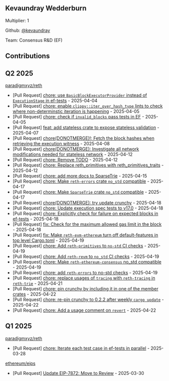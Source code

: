 
## Kevaundray Wedderburn
Multiplier: 1

Github: [@kevaundray](https://github.com/kevaundray)

Team: Consensus R&D (EF)

## Contributions

## Q2 2025


[paradigmxyz/reth](https://github.com/paradigmxyz/reth)
* [Pull Request] [chore: use `BasicBlockExecutorProvider` instead of `ExecutionStage` in ef-tests](https://github.com/paradigmxyz/reth/pull/15542) - 2025-04-04
* [Pull Request] [chore: enable `clippy::iter_over_hash_type` lints to check where non-determinstic iteration is happening](https://github.com/paradigmxyz/reth/pull/15567) - 2025-04-05
* [Pull Request] [chore: check if `invalid_blocks` pass tests in EF](https://github.com/paradigmxyz/reth/pull/15564) - 2025-04-05
* [Pull Request] [feat: add stateless crate to expose stateless validation](https://github.com/paradigmxyz/reth/pull/15591) - 2025-04-07
* [Pull Request] [chore(DONOTMERGE)!:  Fetch the block hashes when retrieving the execution witness](https://github.com/paradigmxyz/reth/pull/15608) - 2025-04-08
* [Pull Request] [chore(DONOTMERGE): Investigate all network modifications needed for stateless network](https://github.com/paradigmxyz/reth/pull/15707) - 2025-04-12
* [Pull Request] [chore: Remove TODO](https://github.com/paradigmxyz/reth/pull/15706) - 2025-04-12
* [Pull Request] [chore: Replace reth_primitives with reth_primitives_traits](https://github.com/paradigmxyz/reth/pull/15704) - 2025-04-12
* [Pull Request] [chore: add more docs to SparseTrie](https://github.com/paradigmxyz/reth/pull/15750) - 2025-04-15
* [Pull Request] [chore: Make `reth-errors` crate `no_std` compatible](https://github.com/paradigmxyz/reth/pull/15790) - 2025-04-17
* [Pull Request] [chore: Make `SparseTrie` crate `no_std` compatible](https://github.com/paradigmxyz/reth/pull/15786) - 2025-04-17
* [Pull Request] [chore(DONOTMERGE): try update crunchy](https://github.com/paradigmxyz/reth/pull/15812) - 2025-04-18
* [Pull Request] [chore: Update execution spec tests to v17.0](https://github.com/paradigmxyz/reth/pull/15809) - 2025-04-18
* [Pull Request] [chore: Explicitly check for failure on expected blocks in ef-tests](https://github.com/paradigmxyz/reth/pull/15803) - 2025-04-18
* [Pull Request] [fix: Check for the maximum allowed gas limit in the block](https://github.com/paradigmxyz/reth/pull/15800) - 2025-04-18
* [Pull Request] [fix: Make `reth-evm-ethereum` turn off default-features in top level Cargo.toml](https://github.com/paradigmxyz/reth/pull/15825) - 2025-04-19
* [Pull Request] [chore: Add `reth-primitives` to `no-std` CI checks](https://github.com/paradigmxyz/reth/pull/15823) - 2025-04-19
* [Pull Request] [chore: Add `reth-revm` to `no_std` CI checks](https://github.com/paradigmxyz/reth/pull/15822) - 2025-04-19
* [Pull Request] [chore: Make `reth-ethereum-consensus` no_std compatible](https://github.com/paradigmxyz/reth/pull/15821) - 2025-04-19
* [Pull Request] [chore: add `reth-errors` to no-std checks](https://github.com/paradigmxyz/reth/pull/15815) - 2025-04-19
* [Pull Request] [chore: replace usages of `tracing` with `reth-tracing` in `reth-trie`](https://github.com/paradigmxyz/reth/pull/15834) - 2025-04-21
* [Pull Request] [chore: pin crunchy by including it in one of the member crates](https://github.com/paradigmxyz/reth/pull/15854) - 2025-04-22
* [Pull Request] [chore: re-pin crunchy to 0.2.2 after weekly `cargo update`](https://github.com/paradigmxyz/reth/pull/15846) - 2025-04-22
* [Pull Request] [chore: Add a usage comment on `revert`](https://github.com/paradigmxyz/reth/pull/15844) - 2025-04-22
## Q1 2025

[paradigmxyz/reth](https://github.com/paradigmxyz/reth)
* [Pull Request] [chore: Iterate each test case in ef-tests in parallel](https://github.com/paradigmxyz/reth/pull/15368) - 2025-03-28

[ethereum/eips](https://github.com/ethereum/eips)
* [Pull Request] [Update EIP-7872: Move to Review](https://github.com/ethereum/EIPs/pull/9566) - 2025-03-30
